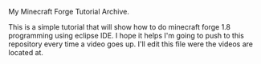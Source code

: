 My Minecraft Forge Tutorial Archive.


This is a simple tutorial that will show how to do minecraft forge 1.8 programming
using eclipse IDE. I hope it helps I'm going to push to this repository every
time a video goes up. I'll edit this file were the videos are located at.